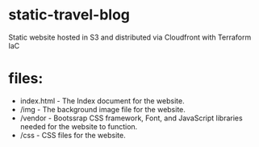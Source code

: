 # static-travel-blog
Static website hosted in S3 and distributed via Cloudfront with Terraform IaC 

# files:
- index.html - The Index document for the website.
- /img - The background image file for the website.
- /vendor - Bootssrap CSS framework, Font, and JavaScript libraries needed for the website to function.
- /css - CSS files for the website.
